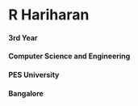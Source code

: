 # R Hariharan
#### 3rd Year
#### Computer Science and Engineering
#### PES University
#### Bangalore
